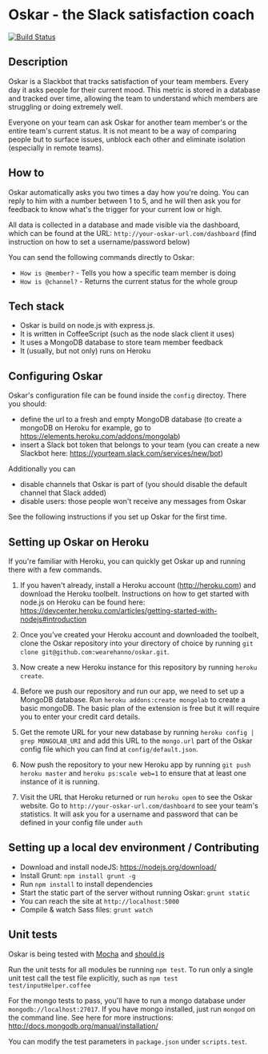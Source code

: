 # Oskar - the Slack satisfaction coach

[![Build Status](https://magnum.travis-ci.com/wearehanno/oskar.svg?token=LdpAvGamR6pf17d1ehyb&branch=master)](https://magnum.travis-ci.com/wearehanno/oskar)

## Description

Oskar is a Slackbot that tracks satisfaction of your team members. Every day it asks people for their current mood. This metric is stored in a database and tracked over time, allowing the team to understand which members are struggling or doing extremely well.

Everyone on your team can ask Oskar for another team member's or the entire team's current status. It is not meant to be a way of comparing people but to surface issues, unblock each other and eliminate isolation (especially in remote teams).

## How to

Oskar automatically asks you two times a day how you're doing. You can reply to him with a number between 1 to 5, and he will then ask you for feedback to know what's the trigger for your current low or high.

All data is collected in a database and made visible via the dashboard, which can be found at the URL:
`http://your-oskar-url.com/dashboard` (find instruction on how to set a username/password below)

You can send the following commands directly to Oskar:
- `How is @member?` - Tells you how a specific team member is doing
- `How is @channel?` - Returns the current status for the whole group

## Tech stack

- Oskar is build on node.js with express.js.
- It is written in CoffeeScript (such as the node slack client it uses)
- It uses a MongoDB database to store team member feedback
- It (usually, but not only) runs on Heroku

## Configuring Oskar

Oskar's configuration file can be found inside the `config` directoy. There you should:
- define the url to a fresh and empty MongoDB database (to create a mongoDB on Heroku for example, go to https://elements.heroku.com/addons/mongolab)
- insert a Slack bot token that belongs to your team (you can create a new Slackbot here: https://yourteam.slack.com/services/new/bot)

Additionally you can
- disable channels that Oskar is part of (you should disable the default channel that Slack added)
- disable users: those people won't receive any messages from Oskar

See the following instructions if you set up Oskar for the first time.

## Setting up Oskar on Heroku

If you're familiar with Heroku, you can quickly get Oskar up and running there with a few commands.

1) If you haven't already, install a Heroku account (http://heroku.com) and download the Heroku toolbelt. Instructions on how to get started with node.js on Heroku can be found here: https://devcenter.heroku.com/articles/getting-started-with-nodejs#introduction

2) Once you've created your Heroku account and downloaded the toolbelt, clone the Oskar repository into your directory of choice by running `git clone git@github.com:wearehanno/oskar.git`.

3) Now create a new Heroku instance for this repository by running `heroku create`.

4) Before we push our repository and run our app, we need to set up a MongoDB database. Run `heroku addons:create mongolab` to create a basic mongoDB. The basic plan of the extension is free but it will require you to enter your credit card details.

5) Get the remote URL for your new database by running `heroku config | grep MONGOLAB_URI` and add this URL to the `mongo.url` part of the Oskar config file which you can find at `config/default.json`.

6) Now push the repository to your new Heroku app by running `git push heroku master` and `heroku ps:scale web=1` to ensure that at least one instance of it is running.

7) Visit the URL that Heroku returned or run `heroku open` to see the Oskar website. Go to `http://your-oskar-url.com/dashboard` to see your team's statistics. It will ask you for a username and password that can be defined in your config file under `auth`

## Setting up a local dev environment / Contributing

- Download and install nodeJS: https://nodejs.org/download/
- Install Grunt: `npm install grunt -g`
- Run `npm install` to install dependencies
- Start the static part of the server without running Oskar: `grunt static`
- You can reach the site at `http://localhost:5000`
- Compile & watch Sass files: `grunt watch`

## Unit tests

Oskar is being tested with [Mocha](http://mochajs.org/) and [should.js](https://github.com/tj/should.js/)

Run the unit tests for all modules be running `npm test`.
To run only a single unit test call the test file explicitly, such as `npm test test/inputHelper.coffee`

For the mongo tests to pass, you'll have to run a mongo database under `mongodb://localhost:27017`. If you have mongo installed, just run `mongod` on the command line.
See here for more instructions: http://docs.mongodb.org/manual/installation/

You can modify the test parameters in `package.json` under `scripts.test`.